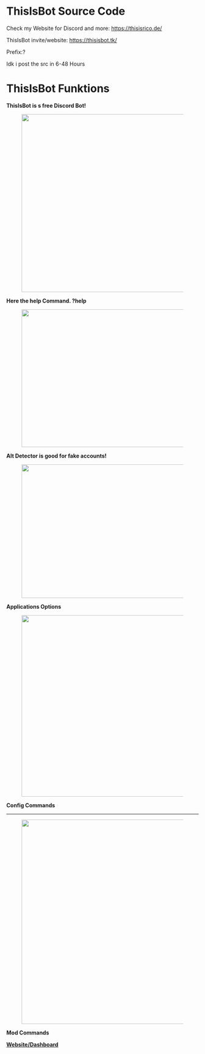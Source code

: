 # ThisIsBot Source Code

Check my Website for Discord and more: https://thisisrico.de/

ThisIsBot invite/website: https://thisisbot.tk/

Prefix:?

Idk i post the src in 6-48 Hours


# ThisIsBot Funktions

<div id="page-content" class="page-content">
  <div class="gridContainer">
   <div id="post-314" class="post-314 page type-page status-publish hentry">
  <div>
   

<div class="wp-block-column" style="flex-basis:33.33%">
<p class="has-text-align-center"><strong><span class="has-inline-color has-black-color">ThisIsBot is s free Discord Bot!</span></strong></p>
</div>
</div>



<div class="wp-block-columns">
<div class="wp-block-column" style="flex-basis:66.66%">
<figure class="wp-block-image size-large"><img loading="lazy" width="699" height="465" src="https://cdn.discordapp.com/attachments/842453452018024449/851795087105327144/unknown.png" alt="" class="wp-image-318" srcset="https://cdn.discordapp.com/attachments/842453452018024449/851795087105327144/unknown.png 699w, https://cdn.discordapp.com/attachments/842453452018024449/851795087105327144/unknown.png 300w" sizes="(max-width: 699px) 100vw, 699px"></figure>
</div>



<div class="wp-block-column" style="flex-basis:33.33%">
<p class="has-text-align-center"><strong><span class="has-inline-color has-black-color">Here the help Command. ?help</span></strong></p>
</div>
</div>


<div class="wp-block-column" style="flex-basis:66.66%">
<figure class="wp-block-image size-large"><img loading="lazy" width="609" height="360" src="https://cdn.discordapp.com/attachments/839867964497068032/844266298308820992/Screenshot_2021-05-14_170113.png" alt="" class="wp-image-320" srcset="https://cdn.discordapp.com/attachments/839867964497068032/844266298308820992/Screenshot_2021-05-14_170113.png 609w, https://cdn.discordapp.com/attachments/839867964497068032/844266298308820992/Screenshot_2021-05-14_170113.png 300w" sizes="(max-width: 609px) 100vw, 609px"></figure>
</div>
</div>

<div class="wp-block-columns">
  <div class="wp-block-column" style="flex-basis:33.33%">
  <p class="has-text-align-center"><strong>Alt Detector is good for fake accounts!</strong></p>
  </div>

<div class="wp-block-columns">
<div class="wp-block-column" style="flex-basis:66.66%">
<figure class="wp-block-image size-large"><img loading="lazy" width="677" height="349" src="https://cdn.discordapp.com/attachments/839867964497068032/844266301127786496/Screenshot_2021-05-14_170213.png" alt="" class="wp-image-321" srcset="https://cdn.discordapp.com/attachments/839867964497068032/844266301127786496/Screenshot_2021-05-14_170213.png 677w, https://cdn.discordapp.com/attachments/839867964497068032/844266301127786496/Screenshot_2021-05-14_170213.png 300w" sizes="(max-width: 677px) 100vw, 677px"></figure>
</div>



<div class="wp-block-column" style="flex-basis:33.33%">
<p class="has-text-align-center"><strong>Applications Options</strong></p>
</div>
</div>




<div class="wp-block-column" style="flex-basis:66.66%">
<figure class="wp-block-image size-large"><img loading="lazy" width="653" height="474" src="https://cdn.discordapp.com/attachments/839867964497068032/844266288084025344/Screenshot_2021-05-14_170335.png" alt="" class="wp-image-322" srcset="https://cdn.discordapp.com/attachments/839867964497068032/844266288084025344/Screenshot_2021-05-14_170335.png 653w, https://cdn.discordapp.com/attachments/839867964497068032/844266288084025344/Screenshot_2021-05-14_170335.png 300w" sizes="(max-width: 653px) 100vw, 653px"></figure>
</div>
</div>

<div class="wp-block-columns">
  <div class="wp-block-column" style="flex-basis:33.33%">
  <p class="has-text-align-center"><strong>Config Commands</strong></p>
  </div>

<hr class="wp-block-separator">



<div class="wp-block-columns">
<div class="wp-block-column" style="flex-basis:66.66%">
<figure class="wp-block-image size-large"><img loading="lazy" width="646" height="534" src="https://cdn.discordapp.com/attachments/839867964497068032/844266292596965426/Screenshot_2021-05-14_170413.png" alt="" class="wp-image-323" srcset="https://cdn.discordapp.com/attachments/839867964497068032/844266292596965426/Screenshot_2021-05-14_170413.png 646w, https://cdn.discordapp.com/attachments/839867964497068032/844266292596965426/Screenshot_2021-05-14_170413.png 300w" sizes="(max-width: 646px) 100vw, 646px"></figure>
</div>



<div class="wp-block-column" style="flex-basis:33.33%">
<p class="has-text-align-center"><strong>Mod Commands</strong></p>
</div>
</div>



<p class="has-text-align-center"><strong><a href="https://thisisbot.tk/">Website/Dashboard</a></strong></p>
  </div>
    </div>  </div>
</div>
